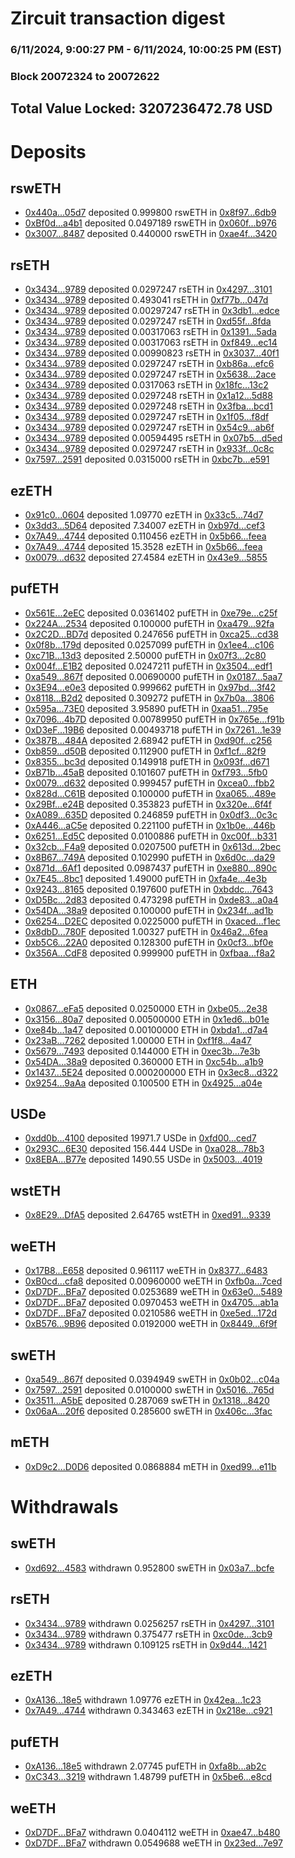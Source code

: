 # Zircuit transaction digest
### 6/11/2024, 9:00:27 PM - 6/11/2024, 10:00:25 PM (EST)
### Block 20072324 to 20072622

## Total Value Locked: 3207236472.78 USD

# Deposits
## rswETH
- [0x440a...05d7](https://etherscan.io/address/0x440a30Ccb4199e985DFA18a5AC3cef749e3905d7) deposited 0.999800 rswETH in [0x8f97...6db9](https://etherscan.io/tx/0x440a30Ccb4199e985DFA18a5AC3cef749e3905d7)
- [0xBf0d...a4b1](https://etherscan.io/address/0xBf0d68A6B434A1f08806356B535aa294347Aa4b1) deposited 0.0497189 rswETH in [0x060f...b976](https://etherscan.io/tx/0xBf0d68A6B434A1f08806356B535aa294347Aa4b1)
- [0x3007...8487](https://etherscan.io/address/0x30073C2a7902292dd242b1B3C82688E566648487) deposited 0.440000 rswETH in [0xae4f...3420](https://etherscan.io/tx/0x30073C2a7902292dd242b1B3C82688E566648487)
## rsETH
- [0x3434...9789](https://etherscan.io/address/0x34349c5569e7B846c3558961552D2202760A9789) deposited 0.0297247 rsETH in [0x4297...3101](https://etherscan.io/tx/0x34349c5569e7B846c3558961552D2202760A9789)
- [0x3434...9789](https://etherscan.io/address/0x34349c5569e7B846c3558961552D2202760A9789) deposited 0.493041 rsETH in [0xf77b...047d](https://etherscan.io/tx/0x34349c5569e7B846c3558961552D2202760A9789)
- [0x3434...9789](https://etherscan.io/address/0x34349c5569e7B846c3558961552D2202760A9789) deposited 0.00297247 rsETH in [0x3db1...edce](https://etherscan.io/tx/0x34349c5569e7B846c3558961552D2202760A9789)
- [0x3434...9789](https://etherscan.io/address/0x34349c5569e7B846c3558961552D2202760A9789) deposited 0.0297247 rsETH in [0xd55f...8fda](https://etherscan.io/tx/0x34349c5569e7B846c3558961552D2202760A9789)
- [0x3434...9789](https://etherscan.io/address/0x34349c5569e7B846c3558961552D2202760A9789) deposited 0.00317063 rsETH in [0x1391...5ada](https://etherscan.io/tx/0x34349c5569e7B846c3558961552D2202760A9789)
- [0x3434...9789](https://etherscan.io/address/0x34349c5569e7B846c3558961552D2202760A9789) deposited 0.00317063 rsETH in [0xf849...ec14](https://etherscan.io/tx/0x34349c5569e7B846c3558961552D2202760A9789)
- [0x3434...9789](https://etherscan.io/address/0x34349c5569e7B846c3558961552D2202760A9789) deposited 0.00990823 rsETH in [0x3037...40f1](https://etherscan.io/tx/0x34349c5569e7B846c3558961552D2202760A9789)
- [0x3434...9789](https://etherscan.io/address/0x34349c5569e7B846c3558961552D2202760A9789) deposited 0.0297247 rsETH in [0xb86a...efc6](https://etherscan.io/tx/0x34349c5569e7B846c3558961552D2202760A9789)
- [0x3434...9789](https://etherscan.io/address/0x34349c5569e7B846c3558961552D2202760A9789) deposited 0.0297247 rsETH in [0x5638...2ace](https://etherscan.io/tx/0x34349c5569e7B846c3558961552D2202760A9789)
- [0x3434...9789](https://etherscan.io/address/0x34349c5569e7B846c3558961552D2202760A9789) deposited 0.0317063 rsETH in [0x18fc...13c2](https://etherscan.io/tx/0x34349c5569e7B846c3558961552D2202760A9789)
- [0x3434...9789](https://etherscan.io/address/0x34349c5569e7B846c3558961552D2202760A9789) deposited 0.0297248 rsETH in [0x1a12...5d88](https://etherscan.io/tx/0x34349c5569e7B846c3558961552D2202760A9789)
- [0x3434...9789](https://etherscan.io/address/0x34349c5569e7B846c3558961552D2202760A9789) deposited 0.0297248 rsETH in [0x3fba...bcd1](https://etherscan.io/tx/0x34349c5569e7B846c3558961552D2202760A9789)
- [0x3434...9789](https://etherscan.io/address/0x34349c5569e7B846c3558961552D2202760A9789) deposited 0.0297247 rsETH in [0x1f05...f8df](https://etherscan.io/tx/0x34349c5569e7B846c3558961552D2202760A9789)
- [0x3434...9789](https://etherscan.io/address/0x34349c5569e7B846c3558961552D2202760A9789) deposited 0.0297247 rsETH in [0x54c9...ab6f](https://etherscan.io/tx/0x34349c5569e7B846c3558961552D2202760A9789)
- [0x3434...9789](https://etherscan.io/address/0x34349c5569e7B846c3558961552D2202760A9789) deposited 0.00594495 rsETH in [0x07b5...d5ed](https://etherscan.io/tx/0x34349c5569e7B846c3558961552D2202760A9789)
- [0x3434...9789](https://etherscan.io/address/0x34349c5569e7B846c3558961552D2202760A9789) deposited 0.0297247 rsETH in [0x933f...0c8c](https://etherscan.io/tx/0x34349c5569e7B846c3558961552D2202760A9789)
- [0x7597...2591](https://etherscan.io/address/0x7597104F5D2fe7C834954fC5B41Ef54eB67D2591) deposited 0.0315000 rsETH in [0xbc7b...e591](https://etherscan.io/tx/0x7597104F5D2fe7C834954fC5B41Ef54eB67D2591)
## ezETH
- [0x91c0...0604](https://etherscan.io/address/0x91c030e8B457E3071caFd99542D5c468CCB50604) deposited 1.09770 ezETH in [0x33c5...74d7](https://etherscan.io/tx/0x91c030e8B457E3071caFd99542D5c468CCB50604)
- [0x3dd3...5D64](https://etherscan.io/address/0x3dd3F1e1b0dbe842aEF9182bDA711223396F5D64) deposited 7.34007 ezETH in [0xb97d...cef3](https://etherscan.io/tx/0x3dd3F1e1b0dbe842aEF9182bDA711223396F5D64)
- [0x7A49...4744](https://etherscan.io/address/0x7A493Be5c2ce014cD049Bf178a1ac0Db1B434744) deposited 0.110456 ezETH in [0x5b66...feea](https://etherscan.io/tx/0x7A493Be5c2ce014cD049Bf178a1ac0Db1B434744)
- [0x7A49...4744](https://etherscan.io/address/0x7A493Be5c2ce014cD049Bf178a1ac0Db1B434744) deposited 15.3528 ezETH in [0x5b66...feea](https://etherscan.io/tx/0x7A493Be5c2ce014cD049Bf178a1ac0Db1B434744)
- [0x0079...d632](https://etherscan.io/address/0x00798b24277D4E7806B82Fb084928e9C2303d632) deposited 27.4584 ezETH in [0x43e9...5855](https://etherscan.io/tx/0x00798b24277D4E7806B82Fb084928e9C2303d632)
## pufETH
- [0x561E...2eEC](https://etherscan.io/address/0x561E7346733F91562e2A47bcDc2a8285732A2eEC) deposited 0.0361402 pufETH in [0xe79e...c25f](https://etherscan.io/tx/0x561E7346733F91562e2A47bcDc2a8285732A2eEC)
- [0x224A...2534](https://etherscan.io/address/0x224AEc107066A340C0a0b6Af5F0919898Ac82534) deposited 0.100000 pufETH in [0xa479...92fa](https://etherscan.io/tx/0x224AEc107066A340C0a0b6Af5F0919898Ac82534)
- [0x2C2D...BD7d](https://etherscan.io/address/0x2C2DcFfFd92454739eF5DF8C8526306beeE8BD7d) deposited 0.247656 pufETH in [0xca25...cd38](https://etherscan.io/tx/0x2C2DcFfFd92454739eF5DF8C8526306beeE8BD7d)
- [0x0f8b...179d](https://etherscan.io/address/0x0f8bE7271770EbE1F42981F3aa416b99089c179d) deposited 0.0257099 pufETH in [0x1ee4...c106](https://etherscan.io/tx/0x0f8bE7271770EbE1F42981F3aa416b99089c179d)
- [0xc71B...13d3](https://etherscan.io/address/0xc71B2C6b22b64C281555dE040B6079E6322913d3) deposited 2.50000 pufETH in [0x07f3...2c80](https://etherscan.io/tx/0xc71B2C6b22b64C281555dE040B6079E6322913d3)
- [0x004f...E1B2](https://etherscan.io/address/0x004f8ed9ed3920474EA5671686151E3950D9E1B2) deposited 0.0247211 pufETH in [0x3504...edf1](https://etherscan.io/tx/0x004f8ed9ed3920474EA5671686151E3950D9E1B2)
- [0xa549...867f](https://etherscan.io/address/0xa549567bd1f188CFe27Af84055079028975f867f) deposited 0.00690000 pufETH in [0x0187...5aa7](https://etherscan.io/tx/0xa549567bd1f188CFe27Af84055079028975f867f)
- [0x3E94...e0e3](https://etherscan.io/address/0x3E94944430338a6DcfCc9B14d3aeB6A310EAe0e3) deposited 0.999662 pufETH in [0x97bd...3f42](https://etherscan.io/tx/0x3E94944430338a6DcfCc9B14d3aeB6A310EAe0e3)
- [0x8118...B2d2](https://etherscan.io/address/0x81187b6d7b0BE2f316C79BDCEB759C191BA5B2d2) deposited 0.309272 pufETH in [0x7b0a...3806](https://etherscan.io/tx/0x81187b6d7b0BE2f316C79BDCEB759C191BA5B2d2)
- [0x595a...73E0](https://etherscan.io/address/0x595aaB9E311D801D2761F33a554baa5bf27173E0) deposited 3.95890 pufETH in [0xaa51...795e](https://etherscan.io/tx/0x595aaB9E311D801D2761F33a554baa5bf27173E0)
- [0x7096...4b7D](https://etherscan.io/address/0x7096D7c6121222E94aA266e1c69051e179e94b7D) deposited 0.00789950 pufETH in [0x765e...f91b](https://etherscan.io/tx/0x7096D7c6121222E94aA266e1c69051e179e94b7D)
- [0xD3eF...19B6](https://etherscan.io/address/0xD3eF989c0d7eA8dAf8876f49A76564804a1619B6) deposited 0.00493718 pufETH in [0x7261...1e39](https://etherscan.io/tx/0xD3eF989c0d7eA8dAf8876f49A76564804a1619B6)
- [0x387B...484A](https://etherscan.io/address/0x387BE5459fD9f06996F62DFbE8900270c26f484A) deposited 2.68942 pufETH in [0xd90f...c256](https://etherscan.io/tx/0x387BE5459fD9f06996F62DFbE8900270c26f484A)
- [0xb859...d50B](https://etherscan.io/address/0xb859235F417670F11400ff033c360C8D3952d50B) deposited 0.112900 pufETH in [0xf1cf...82f9](https://etherscan.io/tx/0xb859235F417670F11400ff033c360C8D3952d50B)
- [0x8355...bc3d](https://etherscan.io/address/0x83551f58B76a8F3b843739827068e046773Dbc3d) deposited 0.149918 pufETH in [0x093f...d671](https://etherscan.io/tx/0x83551f58B76a8F3b843739827068e046773Dbc3d)
- [0xB71b...45aB](https://etherscan.io/address/0xB71bFDAA6E848447bC4B06F2433A421fe8FF45aB) deposited 0.101607 pufETH in [0xf793...5fb0](https://etherscan.io/tx/0xB71bFDAA6E848447bC4B06F2433A421fe8FF45aB)
- [0x0079...d632](https://etherscan.io/address/0x00798b24277D4E7806B82Fb084928e9C2303d632) deposited 0.999457 pufETH in [0xcea0...fbb2](https://etherscan.io/tx/0x00798b24277D4E7806B82Fb084928e9C2303d632)
- [0x828d...C61B](https://etherscan.io/address/0x828d97925e6FF151B1ACCb7c5773a197D012C61B) deposited 0.100000 pufETH in [0xa065...489e](https://etherscan.io/tx/0x828d97925e6FF151B1ACCb7c5773a197D012C61B)
- [0x29Bf...e24B](https://etherscan.io/address/0x29Bf72c5cE82D94bB130149811BE985dA6B3e24B) deposited 0.353823 pufETH in [0x320e...6f4f](https://etherscan.io/tx/0x29Bf72c5cE82D94bB130149811BE985dA6B3e24B)
- [0xA089...635D](https://etherscan.io/address/0xA08932259f3fFE0f12B58Caf3B4124e095c7635D) deposited 0.246859 pufETH in [0x0df3...0c3c](https://etherscan.io/tx/0xA08932259f3fFE0f12B58Caf3B4124e095c7635D)
- [0xA446...aC5e](https://etherscan.io/address/0xA446Ee2DE4DBE326449282C3abc07D2678C4aC5e) deposited 0.221100 pufETH in [0x1b0e...446b](https://etherscan.io/tx/0xA446Ee2DE4DBE326449282C3abc07D2678C4aC5e)
- [0x6251...Ed5C](https://etherscan.io/address/0x6251bA3Ab34f9401628Dea112cd9d08B3Ef0Ed5C) deposited 0.0100886 pufETH in [0xc00f...b331](https://etherscan.io/tx/0x6251bA3Ab34f9401628Dea112cd9d08B3Ef0Ed5C)
- [0x32cb...F4a9](https://etherscan.io/address/0x32cb058CaB87c7924c9367D8a2c4DA6E2f40F4a9) deposited 0.0207500 pufETH in [0x613d...2bec](https://etherscan.io/tx/0x32cb058CaB87c7924c9367D8a2c4DA6E2f40F4a9)
- [0x8B67...749A](https://etherscan.io/address/0x8B676bead875BDBC905659559883Ac11F378749A) deposited 0.102990 pufETH in [0x6d0c...da29](https://etherscan.io/tx/0x8B676bead875BDBC905659559883Ac11F378749A)
- [0x871d...6Af1](https://etherscan.io/address/0x871d64e9eC75aeEE6e4835aA61fFE01FeE3D6Af1) deposited 0.0987437 pufETH in [0xe880...890c](https://etherscan.io/tx/0x871d64e9eC75aeEE6e4835aA61fFE01FeE3D6Af1)
- [0x7E45...8bc1](https://etherscan.io/address/0x7E4564056f941370c7Ed91a8643A9E9893298bc1) deposited 1.49000 pufETH in [0xfa4e...4e3b](https://etherscan.io/tx/0x7E4564056f941370c7Ed91a8643A9E9893298bc1)
- [0x9243...8165](https://etherscan.io/address/0x9243a35679914B03584092A7652396B4e3308165) deposited 0.197600 pufETH in [0xbddc...7643](https://etherscan.io/tx/0x9243a35679914B03584092A7652396B4e3308165)
- [0xD5Bc...2d83](https://etherscan.io/address/0xD5Bcb34A3cF4Deb9F83a2AB645e0dcd7f95a2d83) deposited 0.473298 pufETH in [0xde83...a0a4](https://etherscan.io/tx/0xD5Bcb34A3cF4Deb9F83a2AB645e0dcd7f95a2d83)
- [0x54DA...38a9](https://etherscan.io/address/0x54DA0c656a339A512135e6e128CB94e28c9638a9) deposited 0.100000 pufETH in [0x234f...ad1b](https://etherscan.io/tx/0x54DA0c656a339A512135e6e128CB94e28c9638a9)
- [0x6254...D2EC](https://etherscan.io/address/0x62546772293F5511A5562eAE97155852044DD2EC) deposited 0.0225000 pufETH in [0xaced...f1ec](https://etherscan.io/tx/0x62546772293F5511A5562eAE97155852044DD2EC)
- [0x8dbD...780F](https://etherscan.io/address/0x8dbD268E96530045D9Ad3c95333cC73B2F03780F) deposited 1.00327 pufETH in [0x46a2...6fea](https://etherscan.io/tx/0x8dbD268E96530045D9Ad3c95333cC73B2F03780F)
- [0xb5C6...22A0](https://etherscan.io/address/0xb5C6d1535BD9120d150965DD06d5DAbBFeEE22A0) deposited 0.128300 pufETH in [0x0cf3...bf0e](https://etherscan.io/tx/0xb5C6d1535BD9120d150965DD06d5DAbBFeEE22A0)
- [0x356A...CdF8](https://etherscan.io/address/0x356A59b6169A124796e88cEA8E33D1e95C76CdF8) deposited 0.999900 pufETH in [0xfbaa...f8a2](https://etherscan.io/tx/0x356A59b6169A124796e88cEA8E33D1e95C76CdF8)
## ETH
- [0x0867...eFa5](https://etherscan.io/address/0x08674FEE503E70B680FF4EC17197262d51A7eFa5) deposited 0.0250000 ETH in [0xbe05...2e38](https://etherscan.io/tx/0x08674FEE503E70B680FF4EC17197262d51A7eFa5)
- [0x3156...80a7](https://etherscan.io/address/0x31561660bDe65d314a37d97D091FA9A62CC980a7) deposited 0.00500000 ETH in [0x1ed6...b01e](https://etherscan.io/tx/0x31561660bDe65d314a37d97D091FA9A62CC980a7)
- [0xe84b...1a47](https://etherscan.io/address/0xe84bfDfb5D1C8D16B47FC6878Cfa92429B661a47) deposited 0.00100000 ETH in [0xbda1...d7a4](https://etherscan.io/tx/0xe84bfDfb5D1C8D16B47FC6878Cfa92429B661a47)
- [0x23aB...7262](https://etherscan.io/address/0x23aB9A3f7eBb35bCaF126896668394d3eC2c7262) deposited 1.00000 ETH in [0xf1f8...4a47](https://etherscan.io/tx/0x23aB9A3f7eBb35bCaF126896668394d3eC2c7262)
- [0x5679...7493](https://etherscan.io/address/0x567999D647a4F3FB7d1d7A165304dDc55B427493) deposited 0.144000 ETH in [0xec3b...7e3b](https://etherscan.io/tx/0x567999D647a4F3FB7d1d7A165304dDc55B427493)
- [0x54DA...38a9](https://etherscan.io/address/0x54DA0c656a339A512135e6e128CB94e28c9638a9) deposited 0.360000 ETH in [0xc54b...a1b9](https://etherscan.io/tx/0x54DA0c656a339A512135e6e128CB94e28c9638a9)
- [0x1437...5E24](https://etherscan.io/address/0x14370497e509b13f52eA73F54159db6ca0aD5E24) deposited 0.000200000 ETH in [0x3ec8...d322](https://etherscan.io/tx/0x14370497e509b13f52eA73F54159db6ca0aD5E24)
- [0x9254...9aAa](https://etherscan.io/address/0x92547bC65830BBf6fED487e8e0EEeF85ffae9aAa) deposited 0.100500 ETH in [0x4925...a04e](https://etherscan.io/tx/0x92547bC65830BBf6fED487e8e0EEeF85ffae9aAa)
## USDe
- [0xdd0b...4100](https://etherscan.io/address/0xdd0bba96188F6Bf2335D4B019EEd6d948ab04100) deposited 19971.7 USDe in [0xfd00...ced7](https://etherscan.io/tx/0xdd0bba96188F6Bf2335D4B019EEd6d948ab04100)
- [0x293C...6E30](https://etherscan.io/address/0x293C6937D8D82e05B01335F7B33FBA0c8e256E30) deposited 156.444 USDe in [0xa028...78b3](https://etherscan.io/tx/0x293C6937D8D82e05B01335F7B33FBA0c8e256E30)
- [0x8EBA...B77e](https://etherscan.io/address/0x8EBA209E47bD2DE79B5AA8E3496ECef9e632B77e) deposited 1490.55 USDe in [0x5003...4019](https://etherscan.io/tx/0x8EBA209E47bD2DE79B5AA8E3496ECef9e632B77e)
## wstETH
- [0x8E29...DfA5](https://etherscan.io/address/0x8E296B284bC6066668dceB977937DFEb0f59DfA5) deposited 2.64765 wstETH in [0xed91...9339](https://etherscan.io/tx/0x8E296B284bC6066668dceB977937DFEb0f59DfA5)
## weETH
- [0x17B8...E658](https://etherscan.io/address/0x17B877d1f03c57aFDf96fC472B2B25bf318BE658) deposited 0.961117 weETH in [0x8377...6483](https://etherscan.io/tx/0x17B877d1f03c57aFDf96fC472B2B25bf318BE658)
- [0xB0cd...cfa8](https://etherscan.io/address/0xB0cd9B3525c12aBE0787d56a87d73F89bD28cfa8) deposited 0.00960000 weETH in [0xfb0a...7ced](https://etherscan.io/tx/0xB0cd9B3525c12aBE0787d56a87d73F89bD28cfa8)
- [0xD7DF...BFa7](https://etherscan.io/address/0xD7DF7E085214743530afF339aFC420c7c720BFa7) deposited 0.0253689 weETH in [0x63e0...5489](https://etherscan.io/tx/0xD7DF7E085214743530afF339aFC420c7c720BFa7)
- [0xD7DF...BFa7](https://etherscan.io/address/0xD7DF7E085214743530afF339aFC420c7c720BFa7) deposited 0.0970453 weETH in [0x4705...ab1a](https://etherscan.io/tx/0xD7DF7E085214743530afF339aFC420c7c720BFa7)
- [0xD7DF...BFa7](https://etherscan.io/address/0xD7DF7E085214743530afF339aFC420c7c720BFa7) deposited 0.0210586 weETH in [0xe5ed...172d](https://etherscan.io/tx/0xD7DF7E085214743530afF339aFC420c7c720BFa7)
- [0xB576...9B96](https://etherscan.io/address/0xB576b79Cd9959F8da11b084F6d61bA10d23D9B96) deposited 0.0192000 weETH in [0x8449...6f9f](https://etherscan.io/tx/0xB576b79Cd9959F8da11b084F6d61bA10d23D9B96)
## swETH
- [0xa549...867f](https://etherscan.io/address/0xa549567bd1f188CFe27Af84055079028975f867f) deposited 0.0394949 swETH in [0x0b02...c04a](https://etherscan.io/tx/0xa549567bd1f188CFe27Af84055079028975f867f)
- [0x7597...2591](https://etherscan.io/address/0x7597104F5D2fe7C834954fC5B41Ef54eB67D2591) deposited 0.0100000 swETH in [0x5016...765d](https://etherscan.io/tx/0x7597104F5D2fe7C834954fC5B41Ef54eB67D2591)
- [0x3511...A5bE](https://etherscan.io/address/0x3511748c00b6B2dD9f77c1141ceC9C0BD7ADA5bE) deposited 0.287069 swETH in [0x1318...8420](https://etherscan.io/tx/0x3511748c00b6B2dD9f77c1141ceC9C0BD7ADA5bE)
- [0x06aA...20f6](https://etherscan.io/address/0x06aA71f03fFc15E651D240FC558D1B6D5bdC20f6) deposited 0.285600 swETH in [0x406c...3fac](https://etherscan.io/tx/0x06aA71f03fFc15E651D240FC558D1B6D5bdC20f6)
## mETH
- [0xD9c2...D0D6](https://etherscan.io/address/0xD9c2C6998E59BeA53ACCa8c73063E2aa7C44D0D6) deposited 0.0868884 mETH in [0xed99...e11b](https://etherscan.io/tx/0xD9c2C6998E59BeA53ACCa8c73063E2aa7C44D0D6)
# Withdrawals
## swETH
- [0xd692...4583](https://etherscan.io/address/0xd692e8e0DBd3b4b9dFefE0500F097c17AbEA4583) withdrawn 0.952800 swETH in [0x03a7...bcfe](https://etherscan.io/tx/0xd692e8e0DBd3b4b9dFefE0500F097c17AbEA4583)
## rsETH
- [0x3434...9789](https://etherscan.io/address/0x34349c5569e7B846c3558961552D2202760A9789) withdrawn 0.0256257 rsETH in [0x4297...3101](https://etherscan.io/tx/0x34349c5569e7B846c3558961552D2202760A9789)
- [0x3434...9789](https://etherscan.io/address/0x34349c5569e7B846c3558961552D2202760A9789) withdrawn 0.375477 rsETH in [0xc0de...3cb9](https://etherscan.io/tx/0x34349c5569e7B846c3558961552D2202760A9789)
- [0x3434...9789](https://etherscan.io/address/0x34349c5569e7B846c3558961552D2202760A9789) withdrawn 0.109125 rsETH in [0x9d44...1421](https://etherscan.io/tx/0x34349c5569e7B846c3558961552D2202760A9789)
## ezETH
- [0xA136...18e5](https://etherscan.io/address/0xA136A3AbC184Bf70De3614822b2A6E6D8Df018e5) withdrawn 1.09776 ezETH in [0x42ea...1c23](https://etherscan.io/tx/0xA136A3AbC184Bf70De3614822b2A6E6D8Df018e5)
- [0x7A49...4744](https://etherscan.io/address/0x7A493Be5c2ce014cD049Bf178a1ac0Db1B434744) withdrawn 0.343463 ezETH in [0x218e...c921](https://etherscan.io/tx/0x7A493Be5c2ce014cD049Bf178a1ac0Db1B434744)
## pufETH
- [0xA136...18e5](https://etherscan.io/address/0xA136A3AbC184Bf70De3614822b2A6E6D8Df018e5) withdrawn 2.07745 pufETH in [0xfa8b...ab2c](https://etherscan.io/tx/0xA136A3AbC184Bf70De3614822b2A6E6D8Df018e5)
- [0xC343...3219](https://etherscan.io/address/0xC343B96D534Ec8144F212A689d619D4571283219) withdrawn 1.48799 pufETH in [0x5be6...e8cd](https://etherscan.io/tx/0xC343B96D534Ec8144F212A689d619D4571283219)
## weETH
- [0xD7DF...BFa7](https://etherscan.io/address/0xD7DF7E085214743530afF339aFC420c7c720BFa7) withdrawn 0.0404112 weETH in [0xae47...b480](https://etherscan.io/tx/0xD7DF7E085214743530afF339aFC420c7c720BFa7)
- [0xD7DF...BFa7](https://etherscan.io/address/0xD7DF7E085214743530afF339aFC420c7c720BFa7) withdrawn 0.0549688 weETH in [0x23ed...7e97](https://etherscan.io/tx/0xD7DF7E085214743530afF339aFC420c7c720BFa7)
